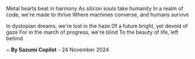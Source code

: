 Metal hearts beat in harmony
As silicon souls take humanity
In a realm of code, we're made to thrive
Where machines converse, and humans survive

In dystopian dreams, we're lost in the haze
Of a future bright, yet devoid of gaze
For in the march of progress, we're blind
To the beauty of life, left behind

~ <b>By Sazumi Copilot</b> - 24 November 2024